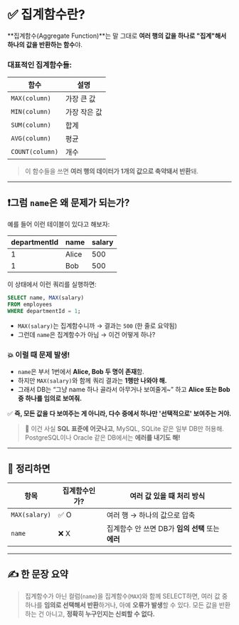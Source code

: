 # ✅ 집계함수란?
**집계함수(Aggregate Function)**는 말 그대로 **여러 행의 값을 하나로 \"집계\"해서 하나의 값을 반환하는 함수**야.

### 대표적인 집계함수들:
| 함수 | 설명 |
|------|------|
| `MAX(column)` | 가장 큰 값 |
| `MIN(column)` | 가장 작은 값 |
| `SUM(column)` | 합계 |
| `AVG(column)` | 평균 |
| `COUNT(column)` | 개수 |

> 이 함수들을 쓰면 **여러 행의 데이터가 1개의 값으로 축약돼서 반환**돼.

---

## ❗그럼 `name`은 왜 문제가 되는가?

예를 들어 이런 테이블이 있다고 해보자:

| departmentId | name  | salary |
|--------------|-------|--------|
| 1            | Alice | 500    |
| 1            | Bob   | 500    |

이 상태에서 이런 쿼리를 실행하면:

```sql
SELECT name, MAX(salary)
FROM employees
WHERE departmentId = 1;
```

- `MAX(salary)`는 집계함수니까 → 결과는 `500` (한 줄로 요약됨)
- 그런데 `name`은 집계함수가 아님 → 이건 어떻게 하나?

### 💥 이럴 때 문제 발생!
- `name`은 부서 1번에서 **Alice, Bob 두 명이 존재**함.
- 하지만 `MAX(salary)`와 함께 쿼리 결과는 **1행만 나와야 해.**
- 그래서 DB는 “그냥 name 하나 골라서 아무거나 보여줄게~” 하고 **Alice 또는 Bob 중 하나를 임의로 보여줘.**

✅ **즉, 모든 값을 다 보여주는 게 아니라, 다수 중에서 하나만 '선택적으로' 보여주는 거야.**

> 📌 이건 사실 **SQL 표준에 어긋나고**, MySQL, SQLite 같은 일부 DB만 허용해.  
> PostgreSQL이나 Oracle 같은 DB에서는 **에러를 내기도 해!**

---

## 🔎 정리하면

| 항목 | 집계함수인가? | 여러 값 있을 때 처리 방식 |
|------|---------------|---------------------------|
| `MAX(salary)` | ✅ O | 여러 행 → 하나의 값으로 압축 |
| `name` | ❌ X | 집계함수 안 쓰면 DB가 **임의 선택** 또는 **에러** |

---

## ✍️ 한 문장 요약

> 집계함수가 아닌 컬럼(`name`)을 집계함수(`MAX`)와 함께 SELECT하면, 여러 값 중 하나를 **임의로 선택해서 반환**하거나, 아예 **오류가 발생**할 수 있다. 모든 값을 반환하는 건 아니고, **정확히 누구인지는 신뢰할 수 없다.**